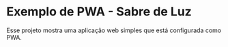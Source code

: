 # Exemplo de PWA - Sabre de Luz

Esse projeto mostra uma aplicação web simples que está configurada como PWA.